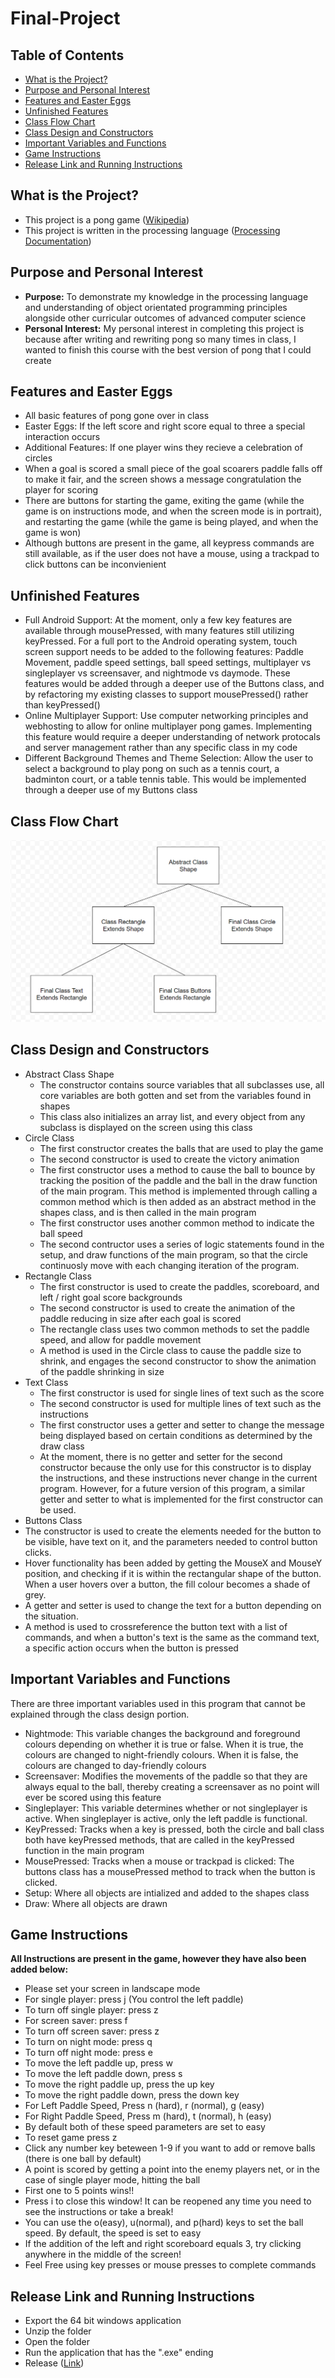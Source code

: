 # Final-Project
## Table of Contents
- [What is the Project?](https://github.com/AryanB1/Final-Project/blob/main/README.md#what-is-the-project)
- [Purpose and Personal Interest](https://github.com/AryanB1/Final-Project/blob/main/README.md#purpose-and-personal-interest)
- [Features and Easter Eggs](https://github.com/AryanB1/Final-Project/blob/main/README.md#features-and-easter-eggs)
- [Unfinished Features](https://github.com/AryanB1/Final-Project/blob/main/README.md#unfinished-features)
- [Class Flow Chart](https://github.com/AryanB1/Final-Project/blob/main/README.md#class-flow-chart)
- [Class Design and Constructors](https://github.com/AryanB1/Final-Project/blob/main/README.md#class-design-and-constructors)
- [Important Variables and Functions](https://github.com/AryanB1/Final-Project/blob/main/README.md#important-variables-and-functions)
- [Game Instructions](https://github.com/AryanB1/Final-Project/blob/main/README.md#game-instructions)
- [Release Link and Running Instructions](https://github.com/AryanB1/Final-Project/blob/main/README.md#release-link-and-running-instructions)
## What is the Project?
- This project is a pong game ([Wikipedia](https://en.wikipedia.org/wiki/Pong))
- This project is written in the processing language ([Processing Documentation](https://processing.org/reference))
## Purpose and Personal Interest 
- **Purpose:** To demonstrate my knowledge in the processing language and understanding of object orientated programming principles alongside other curricular outcomes of advanced computer science
- **Personal Interest:** My personal interest in completing this project is because after writing and rewriting pong so many times in class, I wanted to finish this course with the best version of pong that I could create
## Features and Easter Eggs
- All basic features of pong gone over in class
- Easter Eggs: If the left score and right score equal to three a special interaction occurs
- Additional Features: If one player wins they recieve a celebration of circles
- When a goal is scored a small piece of the goal scoarers paddle falls off to make it fair, and the screen shows a message congratulation the player for scoring
- There are buttons for starting the game, exiting the game (while the game is on instructions mode, and when the screen mode is in portrait), and restarting the game (while the game is being played, and when the game is won)
- Although buttons are present in the game, all keypress commands are still available, as if the user does not have a mouse, using a trackpad to click buttons can be inconvienient 
## Unfinished Features
- Full Android Support: At the moment, only a few key features are available through mousePressed, with many features still utilizing keyPressed. For a full port to the Android operating system, touch screen support needs to be added to the following features: Paddle Movement, paddle speed settings, ball speed settings, multiplayer vs singleplayer vs screensaver, and nightmode vs daymode. These features would be added through a deeper use of the Buttons class, and by refactoring my existing classes to support mousePressed() rather than keyPressed()
- Online Multiplayer Support: Use computer networking principles and webhosting to allow for online multiplayer pong games. Implementing this feature would require a deeper understanding of network protocals and server management rather than any specific class in my code
- Different Background Themes and Theme Selection: Allow the user to select a background to play pong on such as a tennis court, a badminton court, or a table tennis table. This would be implemented through a deeper use of my Buttons class 
## Class Flow Chart
![class_structure](class_structure.png)
## Class Design and Constructors
- Abstract Class Shape
  - The constructor contains source variables that all subclasses use, all core variables are both gotten and set from the variables found in shapes
  - This class also initializes an array list, and every object from any subclass is displayed on the screen using this class
- Circle Class
  - The first constructor creates the balls that are used to play the game
  - The second constructor is used to create the victory animation
  - The first constructor uses a method to cause the ball to bounce by tracking the position of the paddle and the ball in the draw function of the main program. This method is implemented through calling a common method which is then added as an abstract method in the shapes class, and is then called in the main program
  - The first constructor uses another common method to indicate the ball speed
  - The second contructor uses a series of logic statements found in the setup, and draw functions of the main program, so that the circle continuosly move with each changing iteration of the program. 
- Rectangle Class
  - The first constructor is used to create the paddles, scoreboard, and left / right goal score backgrounds
  - The second constructor is used to create the animation of the paddle reducing in size after each goal is scored
  - The rectangle class uses two common methods to set the paddle speed, and allow for paddle movement
  - A method is used in the Circle class to cause the paddle size to shrink, and engages the second constructor to show the animation of the paddle shrinking in size
- Text Class
  - The first constructor is used for single lines of text such as the score 
  - The second constructor is used for multiple lines of text such as the instructions
  - The first constructor uses a getter and setter to change the message being displayed based on certain conditions as determined by the draw class
  - At the moment, there is no getter and setter for the second constructor because the only use for this constructor is to display the instructions, and these instructions never change in the current program. However, for a future version of this program, a similar getter and setter to what is implemented for the first constructor can be used.
 - Buttons Class
  - The constructor is used to create the elements needed for the button to be visible, have text on it, and the parameters needed to control button clicks.
  - Hover functionality has been added by getting the MouseX and MouseY position, and checking if it is within the rectangular shape of the button. When a user hovers over a button, the fill colour becomes a shade of grey.
  - A getter and setter is used to change the text for a button depending on the situation.
  - A method is used to crossreference the button text with a list of commands, and when a button's text is the same as the command text, a specific action occurs when the button is pressed
## Important Variables and Functions
There are three important variables used in this program that cannot be explained through the class design portion.
- Nightmode: This variable changes the background and foreground colours depending on whether it is true or false. When it is true, the colours are changed to night-friendly colours. When it is false, the colours are changed to day-friendly colours
- Screensaver: Modifies the movements of the paddle so that they are always equal to the ball, thereby creating a screensaver as no point will ever be scored using this feature
- Singleplayer: This variable determines whether or not singleplayer is active. When singleplayer is active, only the left paddle is functional. 
- KeyPressed: Tracks when a key is pressed, both the circle and ball class both have keyPressed methods, that are called in the keyPressed function in the main program
- MousePressed: Tracks when a mouse or trackpad is clicked: The buttons class has a mousePressed method to track when the button is clicked. 
- Setup: Where all objects are intialized and added to the shapes class
- Draw: Where all objects are drawn
## Game Instructions
**All Instructions are present in the game, however they have also been added below:**
- Please set your screen in landscape mode
- For single player: press j (You control the left paddle)
- To turn off single player: press z
- For screen saver: press f
- To turn off screen saver: press z
- To turn on night mode: press q
- To turn off night mode: press e
- To move the left paddle up, press w
- To move the left paddle down, press s
- To move the right paddle up, press the up key
- To move the right paddle down, press the down key
- For Left Paddle Speed, Press n (hard), r (normal), g (easy)
- For Right Paddle Speed, Press m (hard), t (normal), h (easy)
- By default both of these speed parameters are set to easy
- To reset game press z
- Click any number key beteween 1-9 if you want to add or remove balls (there is one ball by default)
- A point is scored by getting a point into the enemy players net, or in the case of single player mode, hitting the ball 
- First one to 5 points wins!!
- Press i to close this window! It can be reopened any time you need to see the instructions or take a break!
- You can use the o(easy), u(normal), and p(hard) keys to set the ball speed. By default, the speed is set to easy
- If the addition of the left and right scoreboard equals 3, try clicking anywhere in the middle of the screen!
- Feel Free using key presses or mouse presses to complete commands
## Release Link and Running Instructions
- Export the 64 bit windows application
- Unzip the folder
- Open the folder
- Run the application that has the ".exe" ending
- Release ([Link](https://github.com/AryanB1/Final-Project/releases/tag/Finished))

